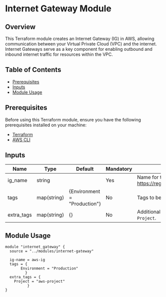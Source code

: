 
# Internet Gateway Module

## Overview

This Terraform module creates an Internet Gateway (IG) in AWS, allowing communication between your Virtual Private Cloud (VPC) and the internet. Internet Gateways serve as a key component for enabling outbound and inbound internet traffic for resources within the VPC.


## Table of Contents

- [Prerequisites](#prerequisites)
- [Inputs](#inputs)
- [Module Usage](#module-usage)

## Prerequisites

Before using this Terraform module, ensure you have the following prerequisites installed on your machine:

- [Terraform](https://www.terraform.io/downloads.html)
- [AWS CLI](https://aws.amazon.com/cli/)

## Inputs

| Name          | Type          | Default    | Mandatory | Description                                                       |
|---------------|---------------|------------|-----------|-------------------------------------------------------------------|
| ig_name       | string        |      | Yes       | Name for the Internet Gateway (IG). For more information refer this https://registry.terraform.io/providers/hashicorp/aws/latest/docs/resources/internet_gateway                                |
| tags          | map(string)   | {Environment = "Production"}         | No       | Tags to be applied to the Internet Gateway. Use for standard metadata like `Environment`. |
| extra_tags    | map(string)   | {}         | No        | Additional tags for the Internet Gateway. Can be used for project-specific metadata like `Project`. |





## Module Usage

```hcl
module "internet_gateway" {
  source = "../modules/internet-gateway"

  ig-name = aws-ig
  tags = {
       Environment = "Production"
         }
  extra_tags = {
    Project = "aws-project"
          }
}
```
